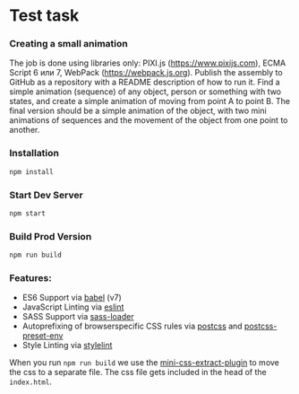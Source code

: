 # Test task

### Creating a small animation

The job is done using libraries only: PIXI.js (https://www.pixijs.com),  ECMA Script 6 или 7,  WebPack (https://webpack.js.org).
Publish the assembly to GitHub as a repository with a README description of how to run it.
Find a simple animation (sequence) of any object, person or something with two states, and create a simple animation of moving from point A to point B.
The final version should be a simple animation of the object, with two mini animations of sequences and the movement of the object from one point to another.



### Installation

```sh
npm install
```

### Start Dev Server

```sh
npm start
```

### Build Prod Version

```sh
npm run build
```

### Features:

- ES6 Support via [babel](https://babeljs.io/) (v7)
- JavaScript Linting via [eslint](https://eslint.org/)
- SASS Support via [sass-loader](https://github.com/jtangelder/sass-loader)
- Autoprefixing of browserspecific CSS rules via [postcss](https://postcss.org/) and [postcss-preset-env](https://github.com/csstools/postcss-preset-env)
- Style Linting via [stylelint](https://stylelint.io/)

When you run `npm run build` we use the [mini-css-extract-plugin](https://github.com/webpack-contrib/mini-css-extract-plugin) to move the css to a separate file. The css file gets included in the head of the `index.html`.

